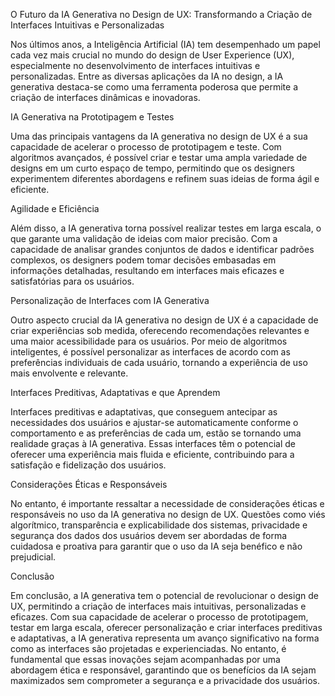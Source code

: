 O Futuro da IA Generativa no Design de UX: Transformando a Criação de Interfaces Intuitivas e Personalizadas

Nos últimos anos, a Inteligência Artificial (IA) tem desempenhado um papel cada vez mais crucial no mundo do design de User Experience (UX), especialmente no desenvolvimento de interfaces intuitivas e personalizadas. Entre as diversas aplicações da IA no design, a IA generativa destaca-se como uma ferramenta poderosa que permite a criação de interfaces dinâmicas e inovadoras.

 IA Generativa na Prototipagem e Testes

Uma das principais vantagens da IA generativa no design de UX é a sua capacidade de acelerar o processo de prototipagem e teste. Com algoritmos avançados, é possível criar e testar uma ampla variedade de designs em um curto espaço de tempo, permitindo que os designers experimentem diferentes abordagens e refinem suas ideias de forma ágil e eficiente.

 Agilidade e Eficiência

Além disso, a IA generativa torna possível realizar testes em larga escala, o que garante uma validação de ideias com maior precisão. Com a capacidade de analisar grandes conjuntos de dados e identificar padrões complexos, os designers podem tomar decisões embasadas em informações detalhadas, resultando em interfaces mais eficazes e satisfatórias para os usuários.

 Personalização de Interfaces com IA Generativa

Outro aspecto crucial da IA generativa no design de UX é a capacidade de criar experiências sob medida, oferecendo recomendações relevantes e uma maior acessibilidade para os usuários. Por meio de algoritmos inteligentes, é possível personalizar as interfaces de acordo com as preferências individuais de cada usuário, tornando a experiência de uso mais envolvente e relevante.

 Interfaces Preditivas, Adaptativas e que Aprendem

Interfaces preditivas e adaptativas, que conseguem antecipar as necessidades dos usuários e ajustar-se automaticamente conforme o comportamento e as preferências de cada um, estão se tornando uma realidade graças à IA generativa. Essas interfaces têm o potencial de oferecer uma experiência mais fluida e eficiente, contribuindo para a satisfação e fidelização dos usuários.

 Considerações Éticas e Responsáveis

No entanto, é importante ressaltar a necessidade de considerações éticas e responsáveis no uso da IA generativa no design de UX. Questões como viés algorítmico, transparência e explicabilidade dos sistemas, privacidade e segurança dos dados dos usuários devem ser abordadas de forma cuidadosa e proativa para garantir que o uso da IA seja benéfico e não prejudicial.

 Conclusão

Em conclusão, a IA generativa tem o potencial de revolucionar o design de UX, permitindo a criação de interfaces mais intuitivas, personalizadas e eficazes. Com sua capacidade de acelerar o processo de prototipagem, testar em larga escala, oferecer personalização e criar interfaces preditivas e adaptativas, a IA generativa representa um avanço significativo na forma como as interfaces são projetadas e experienciadas. No entanto, é fundamental que essas inovações sejam acompanhadas por uma abordagem ética e responsável, garantindo que os benefícios da IA sejam maximizados sem comprometer a segurança e a privacidade dos usuários.
